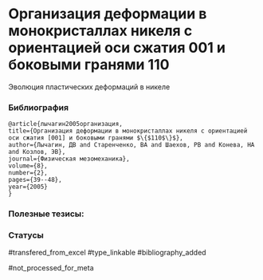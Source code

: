 # Организация деформации в монокристаллах никеля с ориентацией оси сжатия 001 и боковыми гранями 110

Эволюция пластических деформаций в никеле

### Библиография
```
@article{лычагин2005организация,
title={Организация деформации в монокристаллах никеля с ориентацией оси сжатия [001] и боковыми гранями $\{$110$\}$},
author={Лычагин, ДВ and Старенченко, ВА and Шаехов, РВ and Конева, НА and Козлов, ЭВ},
journal={Физическая мезомеханика},
volume={8},
number={2},
pages={39--48},
year={2005}
}
```

### Полезные тезисы:

### Статусы
#transfered_from_excel 
#type_linkable 
#bibliography_added

#not_processed_for_meta
